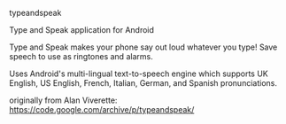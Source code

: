 typeandspeak

Type and Speak application for Android

Type and Speak makes your phone say out loud whatever you type! Save speech to use as ringtones and alarms.

Uses Android's multi-lingual text-to-speech engine which supports UK English, US English, French, Italian, German, and Spanish pronunciations.

originally from Alan Viverette: https://code.google.com/archive/p/typeandspeak/
